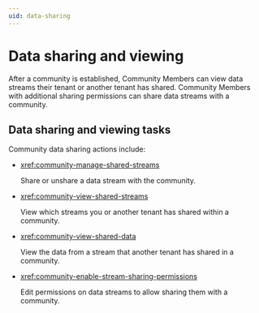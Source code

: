 ```yaml
---
uid: data-sharing
---
```


# Data sharing and viewing

After a community is established, Community Members can view data streams their tenant or another tenant has shared.  Community Members with additional sharing permissions can share data streams with a community. 

## Data sharing and viewing tasks

Community data sharing actions include:

- <xref:community-manage-shared-streams>

	Share or unshare a data stream with the community.

- <xref:community-view-shared-streams>

	View which streams you or another tenant has shared within a community.

- <xref:community-view-shared-data>

	View the data from a stream that another tenant has shared in a community.

- <xref:community-enable-stream-sharing-permissions>

	Edit permissions on data streams to allow sharing them with a community.